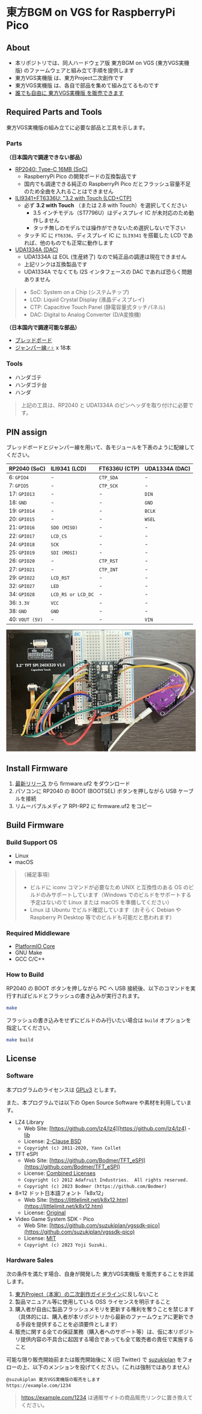 # 東方BGM on VGS for RaspberryPi Pico

## About

- 本リポジトリでは、同人ハードウェア版 東方BGM on VGS (東方VGS実機版) のファームウェアと組み立て手順を提供します
- 東方VGS実機版 は、東方Project二次創作です
- 東方VGS実機版 は、各自で部品を集めて組み立てるものです
- [誰でも自由に 東方VGS実機版 を販売できます](#hardware-sales)

## Required Parts and Tools

東方VGS実機版の組み立てに必要な部品と工具を示します。

### Parts

__（日本国内で調達できない部品）__

- [RP2040: Type-C 16MB (SoC)](https://ja.aliexpress.com/item/1005004005660504.html)
  - RaspberryPi Pico の開発ボードの互換製品です
  - 国内でも調達できる純正の RaspberryPi Pico だとフラッシュ容量不足のため全曲を入れることはできません
- [ILI9341+FT6336U: "3.2 with Touch (LCD+CTP)](https://ja.aliexpress.com/item/1005005878590372.html)
  - 必ず **3.2 with Touch** （または 2.8 with Touch）を選択してください
    - 3.5 インチモデル（ST7796U）はディスプレイ IC が未対応のため動作しません
    - タッチ無しのモデルでは操作ができないため選択しないで下さい
  - タッチ IC に `FT6336`、ディスプレイ IC に `ILI9341` を搭載した LCD であれば、他のものでも正常に動作します
- [UDA1334A (DAC)](https://ja.aliexpress.com/item/1005001993192815.html)
  - UDA1334A は EOL (生産終了) なので純正品の調達は現在できません
  - 上記リンクは互換製品です
  - UDA1334A でなくても I2S インタフェースの DAC であれば恐らく問題ありません

> - SoC: System on a Chip (システムチップ)
> - LCD: Liquid Crystal Display (液晶ディスプレイ)
> - CTP: Capacitive Touch Panel (静電容量式タッチパネル)
> - DAC: Digital to Analog Converter (D/A変換機)

__（日本国内で調達可能な部品）__

- [ブレッドボード](https://www.marutsu.co.jp/pc/i/14660/)
- [ジャンパー線♂♀](https://www.marutsu.co.jp/pc/i/69682/) x 18本

### Tools

- ハンダゴテ
- ハンダゴテ台
- ハンダ

> 上記の工具は、RP2040 と UDA1334A のピンヘッダを取り付けに必要です。

## PIN assign

ブレッドボードとジャンパー線を用いて、各モジュールを下表のように配線してください。

|RP2040 (SoC)|ILI9341 (LCD)|FT6336U (CTP)|UDA1334A (DAC)|
|:-|:-|:-|:-|
|6: `GPIO4`|-|`CTP_SDA`|-|
|7: `GPIO5`|-|`CTP_SCK`|-|
|17: `GPIO13`|-|-|`DIN`|
|18: `GND`|-|-|`GND`|
|19: `GPIO14`|-|-|`BCLK`|
|20: `GPIO15`|-|-|`WSEL`|
|21: `GPIO16`|`SDO (MISO)`|-|-|
|22: `GPIO17`|`LCD_CS`|-|-|
|24: `GPIO18`|`SCK`|-|-|
|25: `GPIO19`|`SDI (MOSI)`|-|-|
|26: `GPIO20`|-|`CTP_RST`|-|
|27: `GPIO21`|-|`CTP_INT`|-|
|29: `GPIO22`|`LCD_RST`|-|-|
|32: `GPIO27`|`LED`|-|-|
|34: `GPIO28`|`LCD_RS or LCD_DC`|-|-|
|36: `3.3V`|`VCC`|-|-|
|38: `GND`|`GND`|-|-|
|40: `VOUT (5V)`|-|-|`VIN`|

![img/connected.jpeg](img/connected.jpeg)

## Install Firmware

1. [最新リリース](https://github.com/suzukiplan/tohovgs-pico/releases) から firmware.uf2 をダウンロード
2. パソコンに RP2040 の BOOT (BOOTSEL) ボタンを押しながら USB ケーブルを接続
3. リムーバブルメディア RPI-RP2 に firmware.uf2 をコピー

## Build Firmware

### Build Support OS

- Linux
- macOS

> （補足事項）
>
> - ビルドに iconv コマンドが必要なため UNIX と互換性のある OS のビルドのみサポートしています（Windows でのビルドをサポートする予定はないので Linux または macOS を準備してください）
> - Linux は Ubuntu でビルド確認しています（おそらく Debian や Raspberry Pi Desktop 等でのビルドも可能だと思われます）

### Required Middleware

- [PlatformIO Core](https://github.com/platformio/platformio-core)
- GNU Make
- GCC C/C++

### How to Build

RP2040 の BOOT ボタンを押しながら PC へ USB 接続後、以下のコマンドを実行すればビルドとフラッシュの書き込みが実行されます。

```bash
make
```

フラッシュの書き込みをせずにビルドのみ行いたい場合は `build` オプションを指定してください。

```bash
make build
```

## License

### Software

本プログラムのライセンスは [GPLv3](LICENSE.txt) とします。

また、本プログラムでは以下の Open Source Software や素材を利用しています。

- LZ4 Library
  - Web Site: [https://github.com/lz4/lz4](https://github.com/lz4/lz4) - [lib](https://github.com/lz4/lz4/tree/dev/lib)
  - License: [2-Clause BSD](./licenses-copy/lz4-library.txt)
  - `Copyright (c) 2011-2020, Yann Collet`
- TFT eSPI
  - Web Site: [https://github.com/Bodmer/TFT_eSPI](https://github.com/Bodmer/TFT_eSPI)
  - License: [Combined Licenses](./licenses-copy/TFT_eSPI.txt)
  - `Copyright (c) 2012 Adafruit Industries.  All rights reserved.`
  - `Copyright (c) 2023 Bodmer (https://github.com/Bodmer)`
- 8×12 ドット日本語フォント「k8x12」
  - Web Site: [https://littlelimit.net/k8x12.htm](https://littlelimit.net/k8x12.htm)
  - License: [Original](./licenses-copy/k8x12.txt)
- Video Game System SDK - Pico
  - Web Site: [https://github.com/suzukiplan/vgssdk-pico](https://github.com/suzukiplan/vgssdk-pico)
  - License: [MIT](./licenses-copy/vgssdk.txt)
  - `Copyright (c) 2023 Yoji Suzuki.`

### Hardware Sales

次の条件を満たす場合、自身が開発した 東方VGS実機版 を販売することを許諾します。

1. [東方Project（本家）の二次創作ガイドライン](https://touhou-project.news/guideline/)に反しないこと
2. 製品マニュアル等に使用している OSS ライセンスを明示すること
3. 購入者が自由に製品フラッシュメモリを更新する権利を奪うことを禁じます（具体的には、購入者が本リポジトリから最新のファームウェアに更新できる手段を提供することを必須要件とします）
4. 販売に関する全ての保証業務（購入者へのサポート等）は、仮に本リポジトリ提供内容の不具合に起因する場合であっても全て販売者の責任で実施すること

可能な限り販売開始前または販売開始後に X (旧 Twitter) で [suzukiplan](https://twitter.com/suzukiplan) をフォローの上、以下のメンションを投げてください。（これは強制ではありません）

```
@suzukiplan 東方VGS実機版の販売をします 
https://example.com/1234
```

> https://example.com/1234 は通販サイトの商品販売リンクに置き換えてください。
